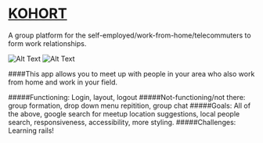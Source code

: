 # [KOHORT](162.243.39.188)
A group platform for the self-employed/work-from-home/telecommuters to form work relationships.

![Alt Text](http://i.imgur.com/gDtNwMD.png)
![Alt Text](http://i.imgur.com/CUosgJK.png)

####This app allows you to meet up with people in your area who also work from home and work in your field.

#####Functioning: 
Login, layout, logout
#####Not-functioning/not there: 
group formation, drop down menu repitition, group chat
#####Goals: 
All of the above, google search for meetup location suggestions, local people search, responsiveness, accessibility, more styling.
#####Challenges: 
Learning rails!
